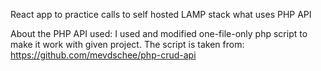 React app to practice calls to self hosted LAMP stack what uses PHP API


About the PHP API used: I used and modified one-file-only php script to make it work with given project. 
The script is taken from: https://github.com/mevdschee/php-crud-api
